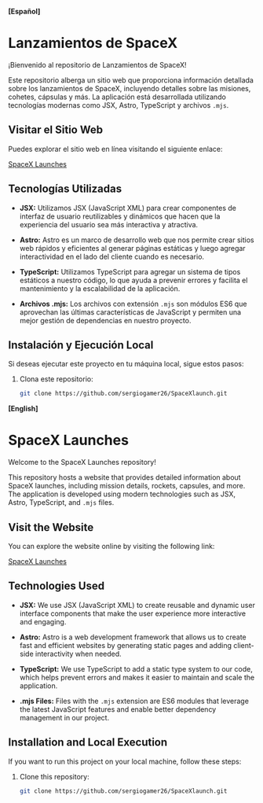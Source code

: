 **[Español]**
# Lanzamientos de SpaceX

¡Bienvenido al repositorio de Lanzamientos de SpaceX!

Este repositorio alberga un sitio web que proporciona información detallada sobre los lanzamientos de SpaceX, incluyendo detalles sobre las misiones, cohetes, cápsulas y más. La aplicación está desarrollada utilizando tecnologías modernas como JSX, Astro, TypeScript y archivos `.mjs`.

## Visitar el Sitio Web

Puedes explorar el sitio web en línea visitando el siguiente enlace:

[SpaceX Launches](https://spacex-lanzamientos.vercel.app/)

## Tecnologías Utilizadas

- **JSX:** Utilizamos JSX (JavaScript XML) para crear componentes de interfaz de usuario reutilizables y dinámicos que hacen que la experiencia del usuario sea más interactiva y atractiva.

- **Astro:** Astro es un marco de desarrollo web que nos permite crear sitios web rápidos y eficientes al generar páginas estáticas y luego agregar interactividad en el lado del cliente cuando es necesario.

- **TypeScript:** Utilizamos TypeScript para agregar un sistema de tipos estáticos a nuestro código, lo que ayuda a prevenir errores y facilita el mantenimiento y la escalabilidad de la aplicación.

- **Archivos .mjs:** Los archivos con extensión `.mjs` son módulos ES6 que aprovechan las últimas características de JavaScript y permiten una mejor gestión de dependencias en nuestro proyecto.

## Instalación y Ejecución Local

Si deseas ejecutar este proyecto en tu máquina local, sigue estos pasos:

1. Clona este repositorio:

   ```bash
   git clone https://github.com/sergiogamer26/SpaceXlaunch.git
   ``` 
   
**[English]**

# SpaceX Launches

Welcome to the SpaceX Launches repository!

This repository hosts a website that provides detailed information about SpaceX launches, including mission details, rockets, capsules, and more. The application is developed using modern technologies such as JSX, Astro, TypeScript, and `.mjs` files.

## Visit the Website

You can explore the website online by visiting the following link:

[SpaceX Launches](https://spacex-lanzamientos.vercel.app/)

## Technologies Used

- **JSX:** We use JSX (JavaScript XML) to create reusable and dynamic user interface components that make the user experience more interactive and engaging.

- **Astro:** Astro is a web development framework that allows us to create fast and efficient websites by generating static pages and adding client-side interactivity when needed.

- **TypeScript:** We use TypeScript to add a static type system to our code, which helps prevent errors and makes it easier to maintain and scale the application.

- **.mjs Files:** Files with the `.mjs` extension are ES6 modules that leverage the latest JavaScript features and enable better dependency management in our project.

## Installation and Local Execution

If you want to run this project on your local machine, follow these steps:

1. Clone this repository:

   ```bash
   git clone https://github.com/sergiogamer26/SpaceXlaunch.git
   ```  